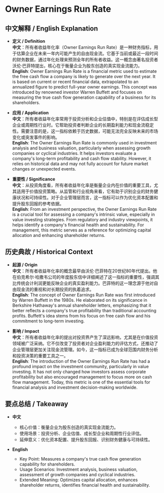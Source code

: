 # Owner Earnings Run Rate

## 中文解释 / English Explanation

* **定义 / Definition**  
  **中文**：所有者收益年化率（Owner Earnings Run Rate）是一种财务指标，用于估算企业在未来一年内可能产生的自由现金流。它基于当前或最近一段时间的财务数据，通过年化处理来预测全年的所有者收益。这一概念由著名投资者沃伦·巴菲特提出，核心在于衡量企业为股东创造的真实现金流能力。  
  **English**: Owner Earnings Run Rate is a financial metric used to estimate the free cash flow a company is likely to generate over the next year. It is based on current or recent financial data, extrapolated to an annualized figure to predict full-year owner earnings. This concept was introduced by renowned investor Warren Buffett and focuses on measuring the true cash flow generation capability of a business for its shareholders.

* **应用 / Application**  
  **中文**：所有者收益年化率常用于投资分析和企业估值中，特别是在评估成长型企业或周期性行业时。它帮助投资者判断企业的长期盈利能力和现金流稳定性。需要注意的是，这一指标依赖于历史数据，可能无法完全反映未来的市场变化或突发事件的影响。  
  **English**: The Owner Earnings Run Rate is commonly used in investment analysis and business valuation, particularly when assessing growth companies or cyclical industries. It helps investors evaluate a company's long-term profitability and cash flow stability. However, it relies on historical data and may not fully account for future market changes or unexpected events.

* **重要性 / Significance**  
  **中文**：从投资角度看，所有者收益年化率是衡量企业内在价值的重要工具，尤其适用于价值投资策略。从监管和行业视角来看，它有助于识别企业的财务健康状况和可持续性。对于企业管理层而言，这一指标可以作为优化资本配置和提升股东回报的参考依据。  
  **English**: From an investment perspective, the Owner Earnings Run Rate is a crucial tool for assessing a company's intrinsic value, especially in value investing strategies. From regulatory and industry viewpoints, it helps identify a company's financial health and sustainability. For management, this metric serves as a reference for optimizing capital allocation and enhancing shareholder returns.

## 历史典故 / Historical Context

* **起源 / Origin**  
  **中文**：所有者收益年化率的概念最早由沃伦·巴菲特在20世纪80年代提出。他在伯克希尔·哈撒韦公司的年度股东信中详细阐述了这一指标的重要性，强调其比传统会计利润更能反映企业的真实盈利能力。巴菲特的这一理念源于他对自由现金流的重视和对长期投资的执着追求。  
  **English**: The concept of Owner Earnings Run Rate was first introduced by Warren Buffett in the 1980s. He elaborated on its significance in Berkshire Hathaway's annual shareholder letters, emphasizing that it better reflects a company's true profitability than traditional accounting profits. Buffett's idea stems from his focus on free cash flow and his commitment to long-term investing.

* **影响 / Impact**  
  **中文**：所有者收益年化率的提出对投资界产生了深远影响，尤其是在价值投资领域被广泛采纳。它不仅改变了投资者对企业盈利能力的评估方式，还推动了企业管理层更加关注现金流管理。如今，这一指标已成为全球范围内财务分析和投资决策的重要工具之一。  
  **English**: The introduction of the Owner Earnings Run Rate has had a profound impact on the investment community, particularly in value investing. It has not only changed how investors assess corporate profitability but also encouraged management to focus more on cash flow management. Today, this metric is one of the essential tools for financial analysis and investment decision-making worldwide.

## 要点总结 / Takeaway

* **中文**  
  - 核心价值：衡量企业为股东创造的真实现金流能力。  
  - 使用场景：投资分析、企业估值、成长型企业和周期性行业评估。  
  - 延伸意义：优化资本配置、提升股东回报、识别财务健康与可持续性。

* **English**  
  - Key Point: Measures a company's true cash flow generation capability for shareholders.  
  - Usage Scenarios: Investment analysis, business valuation, assessment of growth companies and cyclical industries.  
  - Extended Meaning: Optimizes capital allocation, enhances shareholder returns, identifies financial health and sustainability.